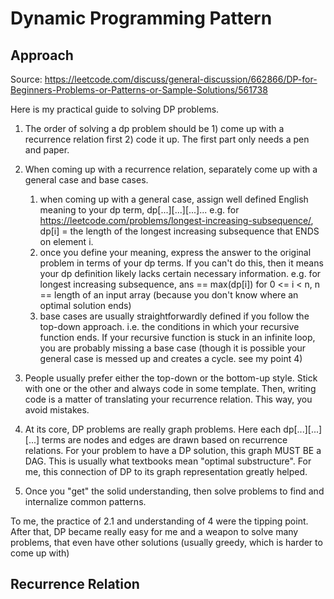 # Dynamic Programming Pattern

## Approach
Source: https://leetcode.com/discuss/general-discussion/662866/DP-for-Beginners-Problems-or-Patterns-or-Sample-Solutions/561738

Here is my practical guide to solving DP problems.

1. The order of solving a dp problem should be 1) come up with a recurrence relation first 2) code it up. The first part only needs a pen and paper.

2. When coming up with a recurrence relation, separately come up with a general case and base cases.
   1. when coming up with a general case, assign well defined English meaning to your dp term, dp[...][...][...]... e.g. for https://leetcode.com/problems/longest-increasing-subsequence/, dp[i] = the length of the longest increasing subsequence that ENDS on element i.
   2. once you define your meaning, express the answer to the original problem in terms of your dp terms. If you can't do this, then it means your dp definition likely lacks certain necessary information. e.g. for longest increasing subsequence, ans == max(dp[i]) for 0 <= i < n, n == length of an input array (because you don't know where an optimal solution ends)
   3. base cases are usually straightforwardly defined if you follow the top-down approach. i.e. the conditions in which your recursive function ends. If your recursive function is stuck in an infinite loop, you are probably missing a base case (though it is possible your general case is messed up and creates a cycle. see my point 4)
3. People usually prefer either the top-down or the bottom-up style. Stick with one or the other and always code in some template. Then, writing code is a matter of translating your recurrence relation. This way, you avoid mistakes.
4. At its core, DP problems are really graph problems. Here each dp[...][...][...] terms are nodes and edges are drawn based on recurrence relations. For your problem to have a DP solution, this graph MUST BE a DAG. This is usually what textbooks mean "optimal substructure". For me, this connection of DP to its graph representation greatly helped.
5. Once you "get" the solid understanding, then solve problems to find and internalize common patterns.

To me, the practice of 2.1 and understanding of 4 were the tipping point. After that, DP became really easy for me and a weapon to solve many problems, that even have other solutions (usually greedy, which is harder to come up with)

## Recurrence Relation
